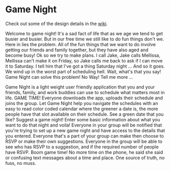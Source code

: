# Game Night

Check out some of the design details in the [wiki](https://github.com/Dustin-Adler/game_night/wiki).

Welcome to game night! It's a sad fact of life that as we age we tend to get busier and busier. But in our free time we still like to do fun things don't we. Here in lies the problem. All of the fun things that we want to do involve getting our friends and family together, but they have also aged and become busy! Ok so we try to make plans. I call Jake, Jake calls Mellissa, Mellissa can't make it on Friday, so Jake calls me back to ask if I can move it to Saturday. I tell him that I've got a thing Saturday night ... And so it goes. We wind up in the worst part of scheduling hell. Wait, what's that you say! Game Night can solve this problem! No Way! Tell me more ... 

Game Night is a light weight user friendly application that you and your friends, family, and work buddies can use to schedule what matters most in life. GAME TIME! Everyone downloads the app, uploads their schedule and joins the group. Let Game Night help you navigate the schedules with an easy to read color coded calendar where the greener a date is, the more people have that slot available on their schedule. See a green date that you like? Suggest a game night! Enter some basic information about what you want to do that night and voila! Everyone in your group will be notified that you're trying to set up a new game night and have access to the details that you entered. Everyone that's a part of your group can make then choose to RSVP or make their own suggestions. Everyone in the group will be able to see who has RSVP to a suggestion, and if the required number of people  have RSVP. Boom game time! No more time on the phone, he said she said or confusing text messages about a time and place. One source of truth, no fuss, no muss. 
